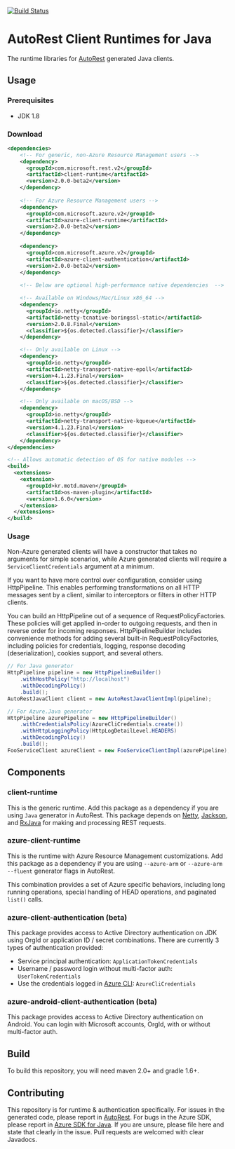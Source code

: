 [![Build Status](https://travis-ci.org/Azure/autorest-clientruntime-for-java.svg?branch=v2)](https://travis-ci.org/Azure/autorest-clientruntime-for-java)

# AutoRest Client Runtimes for Java
The runtime libraries for [AutoRest](https://github.com/azure/autorest) generated Java clients. 

## Usage

### Prerequisites

- JDK 1.8

### Download

```xml
<dependencies>
    <!-- For generic, non-Azure Resource Management users --> 
    <dependency>
      <groupId>com.microsoft.rest.v2</groupId>
      <artifactId>client-runtime</artifactId>
      <version>2.0.0-beta2</version>
    </dependency>
    
    <!-- For Azure Resource Management users -->
    <dependency>
      <groupId>com.microsoft.azure.v2</groupId>
      <artifactId>azure-client-runtime</artifactId>
      <version>2.0.0-beta2</version>
    </dependency>
    
    <dependency>
      <groupId>com.microsoft.azure.v2</groupId>
      <artifactId>azure-client-authentication</artifactId>
      <version>2.0.0-beta2</version>
    </dependency>
    
    <!-- Below are optional high-performance native dependencies  -->

    <!-- Available on Windows/Mac/Linux x86_64 -->
    <dependency>
      <groupId>io.netty</groupId>
      <artifactId>netty-tcnative-boringssl-static</artifactId>
      <version>2.0.8.Final</version>
      <classifier>${os.detected.classifier}</classifier>
    </dependency>

    <!-- Only available on Linux -->
    <dependency>
      <groupId>io.netty</groupId>
      <artifactId>netty-transport-native-epoll</artifactId>
      <version>4.1.23.Final</version>
      <classifier>${os.detected.classifier}</classifier>
    </dependency>

    <!-- Only available on macOS/BSD -->
    <dependency>
      <groupId>io.netty</groupId>
      <artifactId>netty-transport-native-kqueue</artifactId>
      <version>4.1.23.Final</version>
      <classifier>${os.detected.classifier}</classifier>
    </dependency>
</dependencies>

<!-- Allows automatic detection of OS for native modules -->
<build>
  <extensions>
    <extension>
      <groupId>kr.motd.maven</groupId>
      <artifactId>os-maven-plugin</artifactId>
      <version>1.6.0</version>
    </extension>
  </extensions>
</build>
```

### Usage

Non-Azure generated clients will have a constructor that takes no arguments for simple scenarios, while Azure generated clients will require a `ServiceClientCredentials` argument at a minimum.

If you want to have more control over configuration, consider using HttpPipeline. This enables performing transformations on all HTTP messages sent by a client, similar to interceptors or filters in other HTTP clients.

You can build an HttpPipeline out of a sequence of RequestPolicyFactories. These policies will get applied in-order to outgoing requests, and then in reverse order for incoming responses. HttpPipelineBuilder includes convenience methods for adding several built-in RequestPolicyFactories, including policies for credentials, logging, response decoding (deserialization), cookies support, and several others.

```java
// For Java generator
HttpPipeline pipeline = new HttpPipelineBuilder()
    .withHostPolicy("http://localhost")
    .withDecodingPolicy()
    .build();
AutoRestJavaClient client = new AutoRestJavaClientImpl(pipeline);

// For Azure.Java generator
HttpPipeline azurePipeline = new HttpPipelineBuilder()
    .withCredentialsPolicy(AzureCliCredentials.create())
    .withHttpLoggingPolicy(HttpLogDetailLevel.HEADERS)
    .withDecodingPolicy()
    .build();
FooServiceClient azureClient = new FooServiceClientImpl(azurePipeline);
```

## Components

### client-runtime
This is the generic runtime. Add this package as a dependency if you are using `Java` generator in AutoRest. This package depends on [Netty](https://github.com/netty/netty), [Jackson](http://wiki.fasterxml.com/JacksonHome), and [RxJava](https://github.com/ReactiveX/RxJava) for making and processing REST requests.

### azure-client-runtime
This is the runtime with Azure Resource Management customizations. Add this package as a dependency if you are using `--azure-arm` or `--azure-arm --fluent` generator flags in AutoRest.

This combination provides a set of Azure specific behaviors, including long running operations, special handling of HEAD operations, and paginated `list()` calls.

### azure-client-authentication (beta)
This package provides access to Active Directory authentication on JDK using OrgId or application ID / secret combinations. There are currently 3 types of authentication provided:

- Service principal authentication: `ApplicationTokenCredentials`
- Username / password login without multi-factor auth: `UserTokenCredentials`
- Use the credentials logged in [Azure CLI](https://github.com/azure/azure-cli): `AzureCliCredentials`

### azure-android-client-authentication (beta)
This package provides access to Active Directory authentication on Android. You can login with Microsoft accounts, OrgId, with or without multi-factor auth.

## Build
To build this repository, you will need maven 2.0+ and gradle 1.6+.

## Contributing
This repository is for runtime & authentication specifically. For issues in the generated code, please report in [AutoRest](https://github.com/Azure/autorest). For bugs in the Azure SDK, please report in [Azure SDK for Java](https://github.com/Azure/azure-sdk-for-java). If you are unsure, please file here and state that clearly in the issue. Pull requests are welcomed with clear Javadocs.

